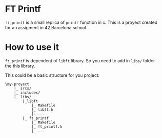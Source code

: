 # FT Printf
`ft_printf` is a small replica of `printf` function in c. This is a proyect created for an assigment in 42 Barcelona school.

# How to use it
`ft_printf` is dependent of `libft` library. So you need to add in `libs/` folder the this library.

This could be a basic structure for you project:

```
\my-proyect
	|_ srcs/
	|_ includes/
	|_ libs/
		|_libft
			|_ Makefile
			|_ libft.h
			|- ...
		|_ ft_printf
			|_ Makefile
			|_ ft_printf.h
			|_ ...

```
